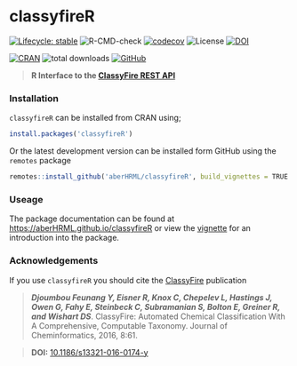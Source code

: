 # classyfireR

[![Lifecycle: stable](https://img.shields.io/badge/lifecycle-stable-brightgreen.svg)](https://www.tidyverse.org/lifecycle/#stable) ![R-CMD-check](https://github.com/aberHRML/classyfireR/workflows/R-CMD-check/badge.svg?branch=master) [![codecov](https://codecov.io/gh/aberHRML/classyfireR/branch/master/graph/badge.svg)](https://codecov.io/gh/aberHRML/classyfireR) ![License](https://img.shields.io/badge/license-GNU%20GPL%20v3.0-blue.svg "GNU GPL v3.0") [![DOI](https://zenodo.org/badge/118162964.svg)](https://zenodo.org/badge/latestdoi/118162964)

[![CRAN](https://www.r-pkg.org/badges/version/classyfireR)](https://cran.r-project.org/web/packages/classyfireR/index.html) ![total downloads](https://cranlogs.r-pkg.org/badges/grand-total/classyfireR?color=red) [![GitHub](https://img.shields.io/github/v/release/aberHRML/classyfireR?color=brightgreen&label=GitHub%20Version)](https://github.com/aberHRML/classyfireR/releases)

> __R Interface to the [ClassyFire REST API](http://classyfire.wishartlab.com)__ 



### Installation
`classyfireR` can be installed from CRAN using;

```R
install.packages('classyfireR')
```

Or the latest development version can be installed form GitHub using the `remotes` package

```R
remotes::install_github('aberHRML/classyfireR', build_vignettes = TRUE')
```

### Useage

The package documentation can be found at https://aberHRML.github.io/classyfireR or view the [vignette](https://aberhrml.github.io/classyfireR/articles/Introduction_to_classyfireR.html) for an introduction into the package. 


### Acknowledgements

If you use `classyfireR` you should cite the [ClassyFire](https://jcheminf.springeropen.com/articles/10.1186/s13321-016-0174-y) publication

> ___Djoumbou Feunang Y, Eisner R, Knox C, Chepelev L, Hastings J, Owen G, Fahy E, Steinbeck C, Subramanian S, Bolton E, Greiner R, and Wishart DS___. ClassyFire: Automated Chemical Classification With A Comprehensive, Computable Taxonomy. Journal of Cheminformatics, 2016, 8:61.

> __DOI:__ [10.1186/s13321-016-0174-y](https://jcheminf.springeropen.com/articles/10.1186/s13321-016-0174-y)
